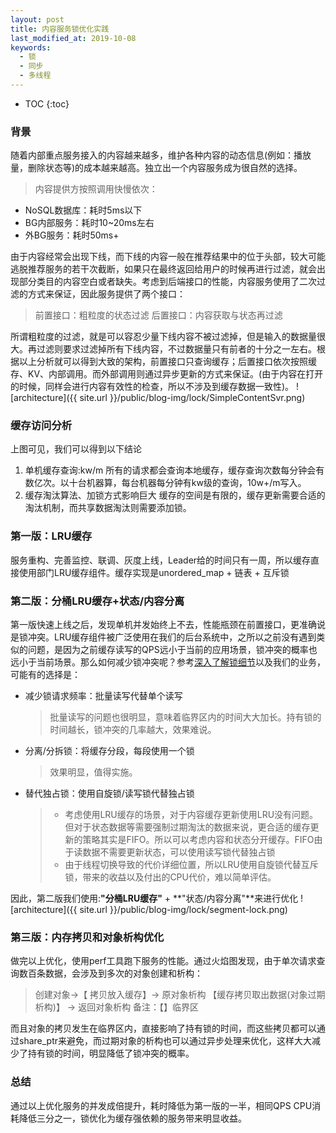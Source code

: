 ```yaml
---
layout: post
title: 内容服务锁优化实践
last_modified_at: 2019-10-08
keywords:
  - 锁
  - 同步
  - 多线程
---
```


* TOC
{:toc}

### 背景    
随着内部重点服务接入的内容越来越多，维护各种内容的动态信息(例如：播放量，删除状态等)的成本越来越高。独立出一个内容服务成为很自然的选择。
> 内容提供方按照调用快慢依次：
- NoSQL数据库：耗时5ms以下
- BG内部服务：耗时10~20ms左右
- 外BG服务：耗时50ms+

由于内容经常会出现下线，而下线的内容一般在推荐结果中的位于头部，较大可能逃脱推荐服务的若干次截断，如果只在最终返回给用户的时候再进行过滤，就会出现部分类目的内容空白或者缺失。考虑到后端接口的性能，内容服务使用了二次过滤的方式来保证，因此服务提供了两个接口：
> 前置接口：粗粒度的状态过滤
> 后置接口：内容获取与状态再过滤

所谓粗粒度的过滤，就是可以容忍少量下线内容不被过滤掉，但是输入的数据量很大。再过滤则要求过滤掉所有下线内容，不过数据量只有前者的十分之一左右。根据以上分析就可以得到大致的架构，前置接口只查询缓存；后置接口依次按照缓存、KV、内部调用。而外部调用则通过异步更新的方式来保证。(由于内容在打开的时候，同样会进行内容有效性的检查，所以不涉及到缓存数据一致性)。
![architecture]({{ site.url }}/public/blog-img/lock/SimpleContentSvr.png)

### 缓存访问分析
上图可见，我们可以得到以下结论

1. 单机缓存查询:kw/m
所有的请求都会查询本地缓存，缓存查询次数每分钟会有数亿次。以十台机器算，每台机器每分钟有kw级的查询，10w+/m写入。
2. 缓存淘汰算法、加锁方式影响巨大
缓存的空间是有限的，缓存更新需要合适的淘汰机制，而共享数据淘汰则需要添加锁。

### 第一版：LRU缓存
服务重构、完善监控、联调、灰度上线，Leader给的时间只有一周，所以缓存直接使用部门LRU缓存组件。缓存实现是unordered_map + 链表 + 互斥锁


### 第二版：分桶LRU缓存+状态/内容分离

第一版快速上线之后，发现单机并发始终上不去，性能瓶颈在前置接口，更准确说是锁冲突。LRU缓存组件被广泛使用在我们的后台系统中，之所以之前没有遇到类似的问题，是因为之前缓存读写的QPS远小于当前的应用场景，锁冲突的概率也远小于当前场景。那么如何减少锁冲突呢？参考[深入了解锁细节](http://cyningsun.github.io/04-24-2018/lock.html "http://cyningsun.github.io/04-24-2018/lock.html")以及我们的业务，可能有的选择是：
- 减少锁请求频率：批量读写代替单个读写
  > 批量读写的问题也很明显，意味着临界区内的时间大大加长。持有锁的时间越长，锁冲突的几率越大，效果难说。
- 分离/分拆锁：将缓存分段，每段使用一个锁
  > 效果明显，值得实施。
- 替代独占锁：使用自旋锁/读写锁代替独占锁
  > - 考虑使用LRU缓存的场景，对于内容缓存更新使用LRU没有问题。但对于状态数据等需要强制过期淘汰的数据来说，更合适的缓存更新的策略其实是FIFO。所以可以考虑内容和状态分开缓存。FIFO由于读数据不需要更新状态，可以使用读写锁代替独占锁
  > - 由于线程切换导致的代价详细位置，所以LRU使用自旋锁代替互斥锁，带来的收益以及付出的CPU代价，难以简单评估。

因此，第二版我们使用:**"分桶LRU缓存"** + **"状态/内容分离"**来进行优化
![architecture]({{ site.url }}/public/blog-img/lock/segment-lock.png)

### 第三版：内存拷贝和对象析构优化

做完以上优化，使用perf工具跑下服务的性能。通过火焰图发现，由于单次请求查询数百条数据，会涉及到多次的对象创建和析构：
> 创建对象->【 拷贝放入缓存】-> 原对象析构
> 【缓存拷贝取出数据(对象过期析构)】 -> 返回对象析构
备注：【】临界区

而且对象的拷贝发生在临界区内，直接影响了持有锁的时间，而这些拷贝都可以通过share_ptr来避免，而过期对象的析构也可以通过异步处理来优化，这样大大减少了持有锁的时间，明显降低了锁冲突的概率。


### 总结
通过以上优化服务的并发成倍提升，耗时降低为第一版的一半，相同QPS CPU消耗降低三分之一，锁优化为缓存强依赖的服务带来明显收益。
